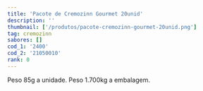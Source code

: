```yaml
---
title: 'Pacote de Cremozinn Gourmet 20unid'
description: ''
thumbnail: ['/produtos/pacote-cremozinn-gourmet-20unid.png']
tag: cremozinn
sabores: []
cod_1: '2400'
cod_2: '21050010'
rank: 0
---
```

Peso 85g a unidade.
Peso 1.700kg a embalagem.